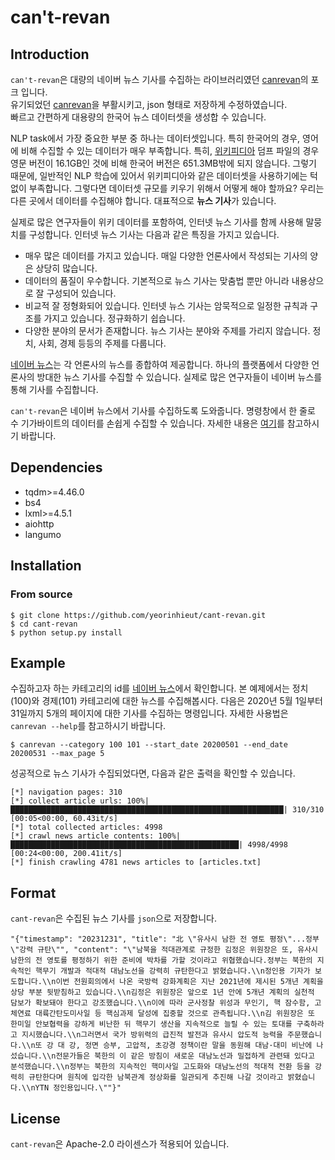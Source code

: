 # can't-revan


## Introduction
`can't-revan`은 대량의 네이버 뉴스 기사를 수집하는 라이브러리였던 [canrevan](https://github.com/affjljoo3581/canrevan)의 포크 입니다.  
유기되었던 [canrevan](https://github.com/affjljoo3581/canrevan)을 부활시키고, json 형태로 저장하게 수정하였습니다.  
빠르고 간편하게 대용량의 한국어 뉴스 데이터셋을 생성합 수 있습니다.

NLP task에서 가장 중요한 부분 중 하나는 데이터셋입니다. 특히 한국어의 경우, 영어에 비해
수집할 수 있는 데이터가 매우 부족합니다. 특히, [위키피디아](https://ko.wikipedia.org/wiki/%EC%9C%84%ED%82%A4%EB%B0%B1%EA%B3%BC)
덤프 파일의 경우 영문 버전이 16.1GB인 것에 비해 한국어 버전은 651.3MB밖에 되지 않습니다.
그렇기 때문에, 일반적인 NLP 학습에 있어서 위키피디아와 같은 데이터셋을 사용하기에는 턱없이
부족합니다. 그렇다면 데이터셋 규모를 키우기 위해서 어떻게 해야 할까요? 우리는 다른 곳에서
데이터를 수집해야 합니다. 대표적으로 **뉴스 기사**가 있습니다.

실제로 많은 연구자들이 위키 데이터를 포함하여, 인터넷 뉴스 기사를 함께 사용해 말뭉치를
구성합니다. 인터넷 뉴스 기사는 다음과 같은 특징을 가지고 있습니다.

* 매우 많은 데이터를 가지고 있습니다. 매일 다양한 언론사에서 작성되는 기사의 양은 상당히
많습니다.
* 데이터의 품질이 우수합니다. 기본적으로 뉴스 기사는 맞춤법 뿐만 아니라 내용상으로 잘
구성되어 있습니다.
* 비교적 잘 정형화되어 있습니다. 인터넷 뉴스 기사는 암묵적으로 일정한 규칙과 구조를 가지고
있습니다. 정규화하기 쉽습니다.
* 다양한 분야의 문서가 존재합니다. 뉴스 기사는 분야와 주제를 가리지 않습니다. 정치, 사회,
경제 등등의 주제를 다룹니다.

[네이버 뉴스](https://news.naver.com/)는 각 언론사의 뉴스를 종합하여 제공합니다. 하나의
플랫폼에서 다양한 언론사의 방대한 뉴스 기사를 수집할 수 있습니다. 실제로 많은 연구자들이
네이버 뉴스를 통해 기사를 수집합니다.

`can't-revan`은 네이버 뉴스에서 기사를 수집하도록 도와줍니다. 명령창에서 한 줄로 수
기가바이트의 데이터를 손쉽게 수집할 수 있습니다. 자세한 내용은 [여기](#Example)를
참고하시기 바랍니다.

## Dependencies
* tqdm>=4.46.0
* bs4
* lxml>=4.5.1
* aiohttp
* langumo

## Installation

### From source
```console
$ git clone https://github.com/yeorinhieut/cant-revan.git
$ cd cant-revan
$ python setup.py install
```

## Example
수집하고자 하는 카테고리의 id를 [네이버 뉴스](https://news.naver.com/)에서 확인합니다. 본 예제에서는 정치(100)와 경제(101) 카테고리에 대한 뉴스를 수집해봅시다. 다음은 2020년 5월 1일부터 31일까지 5개의 페이지에 대한 기사를 수집하는 명령입니다. 자세한 사용법은 ``canrevan --help``를 참고하시기 바랍니다.
```console
$ canrevan --category 100 101 --start_date 20200501 --end_date 20200531 --max_page 5
```
성공적으로 뉴스 기사가 수집되었다면, 다음과 같은 출력을 확인할 수 있습니다.
```
[*] navigation pages: 310
[*] collect article urls: 100%|█████████████████████████████████████████████████████████████| 310/310 [00:05<00:00, 60.43it/s]
[*] total collected articles: 4998
[*] crawl news article contents: 100%|███████████████████████████████████████████████████| 4998/4998 [00:24<00:00, 200.41it/s]
[*] finish crawling 4781 news articles to [articles.txt]
```

## Format
`cant-revan`은 수집된 뉴스 기사를 `json`으로 저장합니다.

    "{"timestamp": "20231231", "title": "北 \"유사시 남한 전 영토 평정\"...정부 \"강력 규탄\"", "content": "\"남북을 적대관계로 규정한 김정은 위원장은 또, 유사시 남한의 전 영토를 평정하기 위한 준비에 박차를 가할 것이라고 위협했습니다.정부는 북한의 지속적인 핵무기 개발과 적대적 대남노선을 강력히 규탄한다고 밝혔습니다.\\n정인용 기자가 보도합니다.\\n이번 전원회의에서 나온 국방력 강화계획은 지난 2021년에 제시된 5개년 계획을 상당 부분 뒷받침하고 있습니다.\\n김정은 위원장은 앞으로 1년 안에 5개년 계획의 실천적 담보가 확보돼야 한다고 강조했습니다.\\n이에 따라 군사정찰 위성과 무인기, 핵 잠수함, 고체연료 대륙간탄도미사일 등 핵심과제 달성에 집중할 것으로 관측됩니다.\\n김 위원장은 또 한미일 안보협력을 강하게 비난한 뒤 핵무기 생산을 지속적으로 늘릴 수 있는 토대를 구축하라고 지시했습니다.\\n그러면서 국가 방위력의 급진적 발전과 유사시 압도적 능력을 주문했습니다.\\n또 강 대 강, 정면 승부, 고압적, 초강경 정책이란 말을 동원해 대남·대미 비난에 나섰습니다.\\n전문가들은 북한의 이 같은 방침이 새로운 대남노선과 밀접하게 관련돼 있다고 분석했습니다.\\n정부는 북한의 지속적인 핵미사일 고도화와 대남노선의 적대적 전환 등을 강력히 규탄한다며 원칙에 입각한 남북관계 정상화를 일관되게 추진해 나갈 것이라고 밝혔습니다.\\nYTN 정인용입니다.\""}"


## License
`cant-revan`은 Apache-2.0 라이센스가 적용되어 있습니다.
